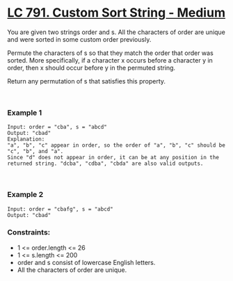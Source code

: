 <!-- <a name="687. Longest Univalue Path - Medium"></a> -->
# [LC 791. Custom Sort String - Medium](https://leetcode.com/problems/custom-sort-string/description/)

You are given two strings order and s. All the characters of order are unique and were sorted in some custom order previously.  

Permute the characters of s so that they match the order that order was sorted. More specifically, if a character x occurs before a character y in order, then x should occur before y in the permuted string.  

Return any permutation of s that satisfies this property.       

<br>

### Example 1
```
Input: order = "cba", s = "abcd"
Output: "cbad"
Explanation: 
"a", "b", "c" appear in order, so the order of "a", "b", "c" should be "c", "b", and "a". 
Since "d" does not appear in order, it can be at any position in the returned string. "dcba", "cdba", "cbda" are also valid outputs.
```


<br>

### Example 2
```
Input: order = "cbafg", s = "abcd"
Output: "cbad"
```

### Constraints:

- 1 <= order.length <= 26
- 1 <= s.length <= 200
- order and s consist of lowercase English letters.
- All the characters of order are unique.